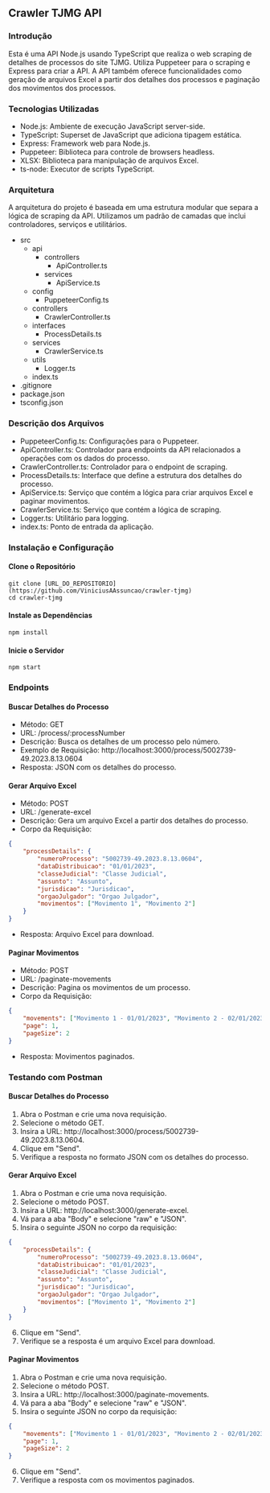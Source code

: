 ## Crawler TJMG API

### Introdução
Esta é uma API Node.js usando TypeScript que realiza o web scraping de detalhes de processos do site TJMG. Utiliza Puppeteer para o scraping e Express para criar a API. A API também oferece funcionalidades como geração de arquivos Excel a partir dos detalhes dos processos e paginação dos movimentos dos processos.

### Tecnologias Utilizadas
- Node.js: Ambiente de execução JavaScript server-side.
- TypeScript: Superset de JavaScript que adiciona tipagem estática.
- Express: Framework web para Node.js.
- Puppeteer: Biblioteca para controle de browsers headless.
- XLSX: Biblioteca para manipulação de arquivos Excel.
- ts-node: Executor de scripts TypeScript.

### Arquitetura
A arquitetura do projeto é baseada em uma estrutura modular que separa a lógica de scraping da API. Utilizamos um padrão de camadas que inclui controladores, serviços e utilitários.

- src
    - api
        - controllers
            - ApiController.ts
        - services
            - ApiService.ts
    - config
        - PuppeteerConfig.ts
    - controllers
        - CrawlerController.ts
    - interfaces
        - ProcessDetails.ts
    - services
        - CrawlerService.ts
    - utils
        - Logger.ts
    - index.ts
- .gitignore
- package.json
- tsconfig.json

### Descrição dos Arquivos
- PuppeteerConfig.ts: Configurações para o Puppeteer.
- ApiController.ts: Controlador para endpoints da API relacionados a operações com os dados do processo.
- CrawlerController.ts: Controlador para o endpoint de scraping.
- ProcessDetails.ts: Interface que define a estrutura dos detalhes do processo.
- ApiService.ts: Serviço que contém a lógica para criar arquivos Excel e paginar movimentos.
- CrawlerService.ts: Serviço que contém a lógica de scraping.
- Logger.ts: Utilitário para logging.
- index.ts: Ponto de entrada da aplicação.

### Instalação e Configuração

#### Clone o Repositório
```
git clone [URL_DO_REPOSITORIO](https://github.com/ViniciusAAssuncao/crawler-tjmg)
cd crawler-tjmg
```

#### Instale as Dependências
```
npm install
```

#### Inicie o Servidor
```
npm start
```

### Endpoints

#### Buscar Detalhes do Processo
- Método: GET
- URL: /process/:processNumber
- Descrição: Busca os detalhes de um processo pelo número.
- Exemplo de Requisição: http://localhost:3000/process/5002739-49.2023.8.13.0604
- Resposta: JSON com os detalhes do processo.

#### Gerar Arquivo Excel
- Método: POST
- URL: /generate-excel
- Descrição: Gera um arquivo Excel a partir dos detalhes do processo.
- Corpo da Requisição:
```json
{
    "processDetails": {
        "numeroProcesso": "5002739-49.2023.8.13.0604",
        "dataDistribuicao": "01/01/2023",
        "classeJudicial": "Classe Judicial",
        "assunto": "Assunto",
        "jurisdicao": "Jurisdicao",
        "orgaoJulgador": "Orgao Julgador",
        "movimentos": ["Movimento 1", "Movimento 2"]
    }
}
```
- Resposta: Arquivo Excel para download.

#### Paginar Movimentos
- Método: POST
- URL: /paginate-movements
- Descrição: Pagina os movimentos de um processo.
- Corpo da Requisição:
```json
{
    "movements": ["Movimento 1 - 01/01/2023", "Movimento 2 - 02/01/2023", "Movimento 3 - 03/01/2023"],
    "page": 1,
    "pageSize": 2
}
```
- Resposta: Movimentos paginados.

### Testando com Postman

#### Buscar Detalhes do Processo
1. Abra o Postman e crie uma nova requisição.
2. Selecione o método GET.
3. Insira a URL: http://localhost:3000/process/5002739-49.2023.8.13.0604.
4. Clique em "Send".
5. Verifique a resposta no formato JSON com os detalhes do processo.

#### Gerar Arquivo Excel
1. Abra o Postman e crie uma nova requisição.
2. Selecione o método POST.
3. Insira a URL: http://localhost:3000/generate-excel.
4. Vá para a aba "Body" e selecione "raw" e "JSON".
5. Insira o seguinte JSON no corpo da requisição:
```json
{
    "processDetails": {
        "numeroProcesso": "5002739-49.2023.8.13.0604",
        "dataDistribuicao": "01/01/2023",
        "classeJudicial": "Classe Judicial",
        "assunto": "Assunto",
        "jurisdicao": "Jurisdicao",
        "orgaoJulgador": "Orgao Julgador",
        "movimentos": ["Movimento 1", "Movimento 2"]
    }
}
```
6. Clique em "Send".
7. Verifique se a resposta é um arquivo Excel para download.

#### Paginar Movimentos
1. Abra o Postman e crie uma nova requisição.
2. Selecione o método POST.
3. Insira a URL: http://localhost:3000/paginate-movements.
4. Vá para a aba "Body" e selecione "raw" e "JSON".
5. Insira o seguinte JSON no corpo da requisição:
```json
{
    "movements": ["Movimento 1 - 01/01/2023", "Movimento 2 - 02/01/2023", "Movimento 3 - 03/01/2023"],
    "page": 1,
    "pageSize": 2
}
```
6. Clique em "Send".
7. Verifique a resposta com os movimentos paginados.